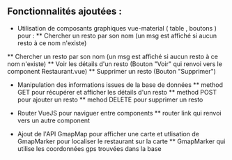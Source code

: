 

## Fonctionnalités ajoutées :


* Utilisation de composants graphiques vue-material ( table , boutons ) pour : ** Chercher un resto par son nom (un msg est affiché si aucun resto à ce nom n'existe)

** Chercher un resto par son nom (un msg est affiché si aucun resto à ce nom n'existe)
** Voir les détails d'un resto (Bouton "Voir" qui renvoi vers le component Restaurant.vue)
** Supprimer un resto (Bouton "Supprimer")

* Manipulation des informations issues de la base de données
** method GET pour récupérer et afficher les détails d'un resto
** method POST pour ajouter un resto
** mehod DELETE pour supprimer un resto

* Router VueJS pour naviguer entre components 
** router link qui renvoi vers un autre component

* Ajout de l'API GmapMap pour afficher une carte et utlisation de GmapMarker pour localiser le restaurant sur la carte
** GmapMarker qui utilise les coordonnées gps trouvées dans la base 
